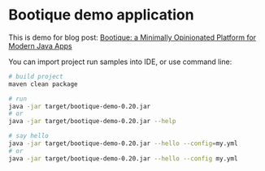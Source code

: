 # Bootique demo application

This is demo for blog post: [Bootique: a Minimally Opinionated Platform for Modern Java Apps](https://medium.com/@andrus_a/bootique-a-minimally-opinionated-platform-for-modern-java-apps-644194c23872#.fc3bz6308)

You can import project run samples into IDE, or use command line:

```bash
# build project
maven clean package

# run
java -jar target/bootique-demo-0.20.jar
# or
java -jar target/bootique-demo-0.20.jar --help

# say hello
java -jar target/bootique-demo-0.20.jar --hello --config=my.yml
# or
java -jar target/bootique-demo-0.20.jar --hello --config my.yml
```



